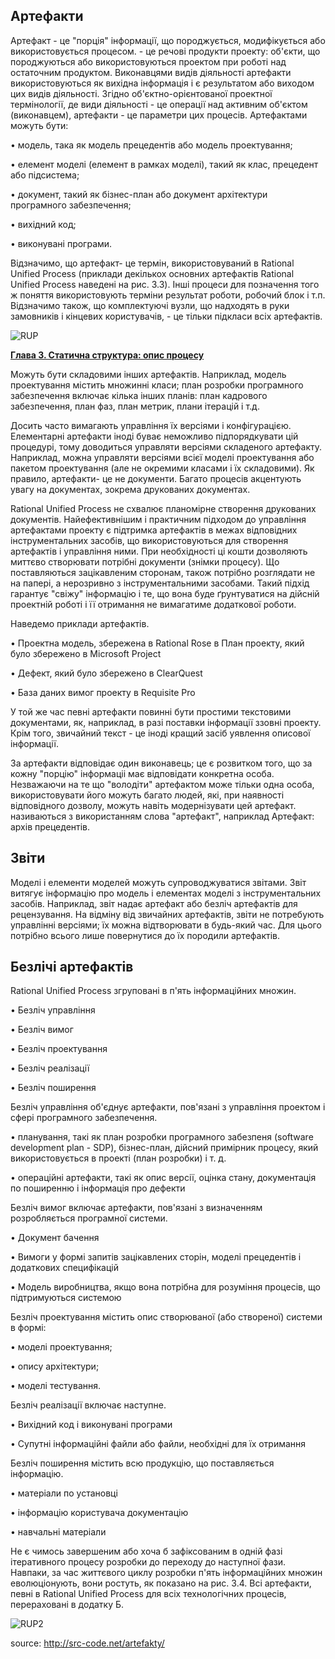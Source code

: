 ## Артефакти
Артефакт - це "порція" інформації, що породжується, модифікується або використовується процесом. - це речові продукти проекту: об'єкти, 
що породжуються або використовуються проектом при роботі над остаточним продуктом. Виконавцями видів діяльності артефакти використовуються 
як вихідна інформація і є результатом або виходом цих видів діяльності. Згідно об'єктно-орієнтованої проектної термінології, де види 
діяльності - це операції над активним об'єктом (виконавцем), артефакти - це параметри цих процесів. Артефактами можуть бути:

• модель, така як модель прецедентів або модель проектування;

• елемент моделі (елемент в рамках моделі), такий як клас, прецедент або підсистема;

• документ, такий як бізнес-план або документ архітектури програмного забезпечення;

• вихідний код;

• виконувані програми.

Відзначимо, що артефакт- це термін, використовуваний в Rational Unified Process (приклади декількох основних артефактів Rational 
Unified Process наведені на рис. 3.3). Інші процеси для позначення того ж поняття використовують терміни результат роботи, робочий 
блок і т.п. Відзначимо також, що комплектуючі вузли, що надходять в руки замовників і кінцевих користувачів, - це тільки підкласи 
всіх артефактів.

![RUP](http://src-code.net/img/RUP_UML_image012.jpg)

[**Глава 3. Статична структура: опис процесу**](http://src-code.net/artefakty/)

Можуть бути складовими інших артефактів. Наприклад, модель проектування містить множинні класи; план розробки програмного забезпечення 
включає кілька інших планів: план кадрового забезпечення, план фаз, план метрик, плани ітерацій і т.д.

Досить часто вимагають управління їх версіями і конфігурацією. Елементарні артефакти іноді буває неможливо підпорядкувати цій процедурі,
тому доводиться управляти версіями складеного артефакту. Наприклад, можна управляти версіями всієї моделі проектування або пакетом 
проектування (але не окремими класами і їх складовими). Як правило, артефакти- це не документи. Багато процесів акцентують увагу 
на документах, зокрема друкованих документах. 

Rational Unified Process не схвалює планомірне створення друкованих документів. Найефективнішим і практичним підходом до управління 
артефактами проекту є підтримка артефактів в межах відповідних інструментальних засобів, що використовуються для створення артефактів 
і управління ними. При необхідності ці кошти дозволяють миттєво створювати потрібні документи (знімки процесу). Що поставляються 
зацікавленим сторонам, також потрібно розглядати не на папері, а нерозривно з інструментальними засобами. Такий підхід гарантує 
"свіжу" інформацію і те, що вона буде ґрунтуватися на дійсній проектній роботі і її отримання не вимагатиме додаткової роботи.

Наведемо приклади артефактів.

• Проектна модель, збережена в Rational Rose в План проекту, який було збережено в Microsoft Project

• Дефект, який було збережено в ClearQuest

• База даних вимог проекту в Requisite Pro

У той же час певні артефакти повинні бути простими текстовими документами, як, наприклад, в разі поставки інформації ззовні проекту. 
Крім того, звичайний текст - це іноді кращий засіб уявлення описової інформації.

За артефакти відповідає один виконавець; це є розвитком того, що за кожну "порцію" інформаціі має відповідати конкретна особа. 
Незважаючи на те що "володіти" артефактом може тільки одна особа, використовувати його можуть багато людей, які, при наявності 
відповідного дозволу, можуть навіть модернізувати цей артефакт.
називаються з використанням слова "артефакт", наприклад Артефакт: архів прецедентів.

## Звіти

Моделі і елементи моделей можуть супроводжуватися звітами. Звіт витягує інформацію про модель і елементах моделі з інструментальних 
засобів. Наприклад, звіт надає артефакт або безліч артефактів для рецензування. На відміну від звичайних артефактів, звіти 
не потребують управлінні версіями; їх можна відтворювати в будь-який час. Для цього потрібно всього лише повернутися 
до їх породили артефактів.

## Безлічі артефактів

Rational Unified Process згруповані в п'ять інформаційних множин.

• Безліч управління

• Безліч вимог

• Безліч проектування

• Безліч реалізації

• Безліч поширення

Безліч управління об'єднує артефакти, пов'язані з управління проектом і сфері програмного забезпечення.

• планування, такі як план розробки програмного забезпеня (software development plan - SDP), бізнес-план, дійсний примірник процесу, 
який використовується в проекті (план розробки) і т. д.

• операційні артефакти, такі як опис версії, оцінка стану, документація по поширенню і інформація про дефекти

Безліч вимог включає артефакти, пов'язані з визначенням розробляється програмної системи.

• Документ бачення

• Вимоги у формі запитів зацікавлених сторін, моделі прецедентів і додаткових специфікацій

• Модель виробництва, якщо вона потрібна для розуміння процесів, що підтримуються системою

Безліч проектування містить опис створюваної (або створеної) системи в формі:

• моделі проектування;

• опису архітектури;

• моделі тестування.

Безліч реалізації включає наступне.

• Вихідний код і виконувані програми

• Супутні інформаційні файли або файли, необхідні для їх отримання

Безліч поширення містить всю продукцію, що поставляється інформацію.

• матеріали по установці

• інформацію користувача документацію

• навчальні матеріали

Не є чимось завершеним або хоча б зафіксованим в одній фазі ітеративного процесу розробки до переходу до наступної фази. 
Навпаки, за час життєвого циклу розробки п'ять інформаційних множин еволюціонують, вони ростуть, як показано на рис. 3.4.
Всі артефакти, певні в Rational Unified Process для всіх технологічних процесів, перераховані в додатку Б.

![RUP2](http://src-code.net/img/RUP_UML_image014.jpg)

source: http://src-code.net/artefakty/
